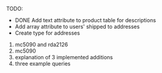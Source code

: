 TODO:
- DONE Add text attribute to product table for descriptions
- Add array attribute to users' shipped to addresses 
- Create type for addresses

1. mc5090 and rda2126
2. mc5090
3. explanation of 3 implemented additions
5. three example queries
